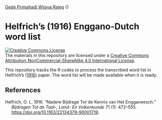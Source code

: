 [Gede Primahadi Wijaya
Rajeg](https://www.ling-phil.ox.ac.uk/people/gede-rajeg)
<a itemprop="sameAs" content="https://orcid.org/0000-0002-2047-8621" href="https://orcid.org/0000-0002-2047-8621" target="orcid.widget" rel="noopener noreferrer" style="vertical-align:top;"><img src="https://orcid.org/sites/default/files/images/orcid_16x16.png" style="width:1em;margin-right:.5em;" alt="ORCID iD icon"></a>

<!-- README.md is generated from README.Rmd. Please edit that file -->

# Helfrich’s (1916) Enggano-Dutch word list

<!-- badges: start -->

<a rel="license" href="http://creativecommons.org/licenses/by-nc-sa/4.0/"><img alt="Creative Commons License" style="border-width:0" src="https://i.creativecommons.org/l/by-nc-sa/4.0/88x31.png" /></a><br />The
materials in this repository are licensed under a
<a rel="license" href="http://creativecommons.org/licenses/by-nc-sa/4.0/">Creative
Commons Attribution-NonCommercial-ShareAlike 4.0 International
License</a>. <!-- badges: end -->

This repository tracks the R codes to process the transcribed word list
in Helfrich’s ([1916](#ref-Helfrich_1916)) paper. The word list will be
made available when it is ready.

## References

<div id="refs" class="references csl-bib-body hanging-indent">

<div id="ref-Helfrich_1916" class="csl-entry">

Helfrich, O. L. 1916. “Nadere Bijdrage Tot de Kennis van Het
Engganeesch.” *Bijdragen Tot de Taal-, Land- En Volkenkunde* 71 (1):
472–555. <https://doi.org/10.1163/22134379-90001719>.

</div>

</div>
